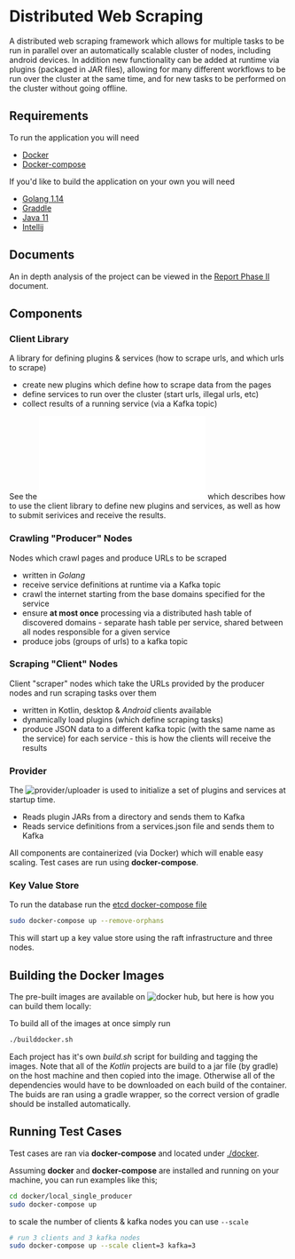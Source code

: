 <!---
The nomenclature is jank, look at the Glossary in the paper
nomenclature
-->
# Distributed Web Scraping

A distributed web scraping framework which allows for multiple tasks to be
run in parallel over an automatically scalable cluster of nodes, including android devices.
In addition new functionality can be added at runtime via plugins (packaged in JAR files), allowing for
many different workflows to be run over the cluster at the same time, and for new tasks to be performed
on the cluster without going offline.

## Requirements

To run the application you will need

- [Docker](https://docs.docker.com/desktop/)
- [Docker-compose](https://docs.docker.com/compose/install/)

If you'd like to build the application on your own you will need

- [Golang 1.14](https://golang.org/doc/install)
- [Graddle](https://gradle.org/install/)
- [Java 11](https://www.oracle.com/java/technologies/javase-jdk11-downloads.html)
- [Intellij](https://www.jetbrains.com/idea/download/#section=linux)

## Documents

An in depth analysis of the project can be viewed in the [Report Phase II](./docs/csc462-project-report-phase-II.pdf) document.

## Components

### Client Library

A library for defining plugins & services (how to scrape urls, and which urls to scrape)

- create new plugins which define how to scrape data from the pages
- define services to run over the cluster (start urls, illegal urls, etc)
- collect results of a running service (via a Kafka topic)

See the ![README](clientlib/README.md "clientlib README") which describes how to use the client library to
define new plugins and services, as well as how to submit serivices and receive the results.

### Crawling "Producer" Nodes

Nodes which crawl pages and produce URLs to be scraped

- written in _Golang_
- receive service definitions at runtime via a Kafka topic
- crawl the internet starting from the base domains specified for the service
- ensure **at most once** processing via a distributed hash table of discovered domains - separate hash table per service, shared between all nodes responsible for a given service
- produce jobs (groups of urls) to a kafka topic


### Scraping "Client" Nodes

Client "scraper" nodes which take the URLs provided by the producer nodes and run scraping tasks over them

- written in Kotlin, desktop & _Android_ clients available
- dynamically load plugins (which define scraping tasks)
- produce JSON data to a different kafka topic (with the same name as the service) for each service - this is how the clients will receive the results

### Provider

The ![provider](provider "provider README")/uploader is used to initialize a set of plugins and services at startup time.

- Reads plugin JARs from a directory and sends them to Kafka
- Reads service definitions from a services.json file and sends them to Kafka

All components are containerized (via Docker) which will enable easy scaling. Test cases are run using **docker-compose**.

### Key Value Store

To run the database run the [etcd docker-compose file](./etcd/multi_node/docker-compose.yml)

```bash
sudo docker-compose up --remove-orphans
```

This will start up a key value store using the raft infrastructure and three nodes.

## Building the Docker Images

The pre-built images are available on ![docker hub](https://hub.docker.com/u/blakeasmith "dockerhub"), but here is how you can build them locally:

To build all of the images at once simply run

```bash
./builddocker.sh
```

Each project has it's own _build.sh_ script for building and tagging the images.
Note that all of the _Kotlin_ projects are build to a jar file (by gradle) on the
host machine and then copied into the image. Otherwise all of the dependencies would have to
be downloaded on each build of the container. The buids are ran using a gradle wrapper, so
the correct version of gradle should be installed automatically.

## Running Test Cases

Test cases are ran via **docker-compose** and located under [./docker](./docker "tests").

Assuming **docker** and **docker-compose** are installed and running on your machine, you can run examples like this;

```bash
cd docker/local_single_producer
sudo docker-compose up
```

to scale the number of clients & kafka nodes you can use `--scale`

```bash
# run 3 clients and 3 kafka nodes
sudo docker-compose up --scale client=3 kafka=3
```
